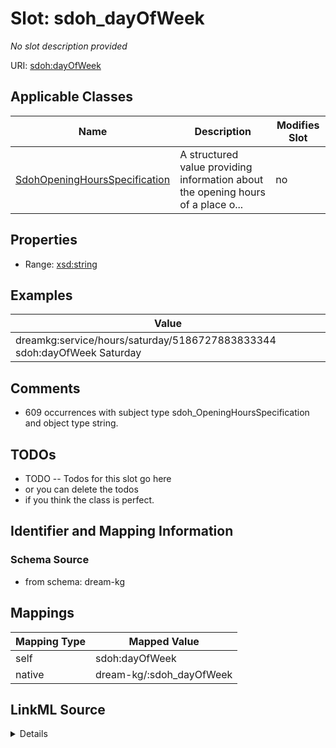 

# Slot: sdoh_dayOfWeek


_No slot description provided_





URI: [sdoh:dayOfWeek](http://schema.org/dayOfWeek)



<!-- no inheritance hierarchy -->





## Applicable Classes

| Name | Description | Modifies Slot |
| --- | --- | --- |
| [SdohOpeningHoursSpecification](../classes/SdohOpeningHoursSpecification.md) | A structured value providing information about the opening hours of a place o... |  no  |







## Properties

* Range: [xsd:string](xsd:string)






## Examples

| Value |
| --- |
| dreamkg:service/hours/saturday/5186727883833344 sdoh:dayOfWeek Saturday |

## Comments

* 609 occurrences with subject type sdoh_OpeningHoursSpecification and object type string.

## TODOs

* TODO -- Todos for this slot go here
* or you can delete the todos
* if you think the class is perfect.

## Identifier and Mapping Information







### Schema Source


* from schema: dream-kg




## Mappings

| Mapping Type | Mapped Value |
| ---  | ---  |
| self | sdoh:dayOfWeek |
| native | dream-kg/:sdoh_dayOfWeek |




## LinkML Source

<details>
```yaml
name: sdoh_dayOfWeek
description: No slot description provided
todos:
- TODO -- Todos for this slot go here
- or you can delete the todos
- if you think the class is perfect.
comments:
- 609 occurrences with subject type sdoh_OpeningHoursSpecification and object type
  string.
examples:
- value: dreamkg:service/hours/saturday/5186727883833344 sdoh:dayOfWeek Saturday
from_schema: dream-kg
rank: 1000
slot_uri: sdoh:dayOfWeek
alias: sdoh_dayOfWeek
domain_of:
- sdoh_OpeningHoursSpecification
range: string

```
</details>